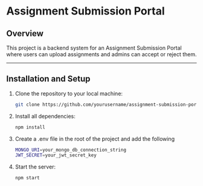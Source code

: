 # Assignment Submission Portal

## Overview

This project is a backend system for an Assignment Submission Portal where users can upload assignments and admins can accept or reject them.

---

## Installation and Setup

1. Clone the repository to your local machine:

   ```bash
   git clone https://github.com/yourusername/assignment-submission-portal.git
2. Install all dependencies:
    ```bash
    npm install
3. Create a .env file in the root of the project and add the following
   ```bash
   MONGO_URI=your_mongo_db_connection_string
   JWT_SECRET=your_jwt_secret_key
4. Start the server:
   ```bash
   npm start


    
